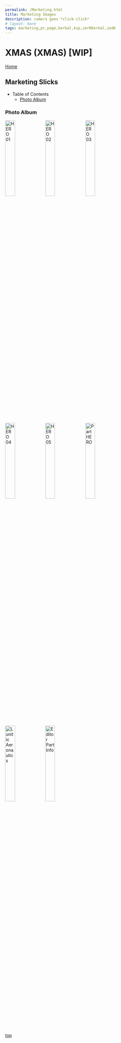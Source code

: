 ```yaml
---
permalink: /Marketing.html
title: Marketing Images
description: camera goes *click-click*
# layout: bare
tags: marketing,pr,page,kerbal,ksp,zer0Kerbal,zedK
---
```


<!-- Marketing.md v1.0.1.2
XMAS (XMAS)
created: 13 Apr 2022
updated: 20 Oct 2022

based upon work by LisiasT -->

<script src="https://kit.fontawesome.com/0ea5493613.js" crossorigin="anonymous"></script>
<i class="fa-solid fa-user-astronaut fa-beat-fade fa-3x" style="--fa-beat-fade-opacity: 0.1; --fa-beat-fade-scale: 1.25;color: #BADA55" ></i>

# XMAS (XMAS) [WIP]

[Home](./index.md)

## Marketing Slicks

* Table of Contents
  * [Photo Album](#photo-album)

### Photo Album

  <img src="https://raw.githubusercontent.com/zer0Kerbal/XMAS/master/img/HERO-01.png" alt="HERO 01" width="25%" height="25%" /> 

  <img src="https://raw.githubusercontent.com/zer0Kerbal/XMAS/master/img/HERO-02.png" alt="HERO 02" width="25%" height="25%" /> 

  <img src="https://raw.githubusercontent.com/zer0Kerbal/XMAS/master/img/HERO-03.png" alt="HERO 03" width="25%" height="25%" /> 

  <img src="https://raw.githubusercontent.com/zer0Kerbal/XMAS/master/img/HERO-04.png" alt="HERO 04" width="25%" height="25%" /> 

  <img src="https://raw.githubusercontent.com/zer0Kerbal/XMAS/master/img/HERO-05.png" alt="HERO 05" width="25%" height="25%" /> 

  <img src="https://raw.githubusercontent.com/zer0Kerbal/XMAS/master/img/HERO-PART.png" alt="Part HERO" width="25%" height="25%" /> 

  <img src="https://raw.githubusercontent.com/zer0Kerbal/XMAS/master/img/LA.png" alt="Lunitic Aeronautics" width="25%" height="25%" /> 

  <img src="https://raw.githubusercontent.com/zer0Kerbal/XMAS/master/img/PartInfo.png" alt="Editor Part Info" width="25%" height="25%" /> 



[top](#table-of-contents)

<!-- this file CC BY-ND 4.0 by zer0Kerbal -->
